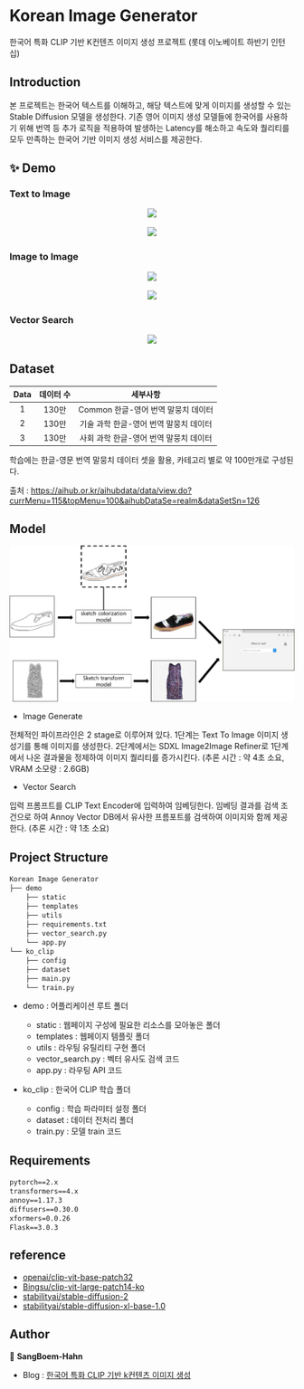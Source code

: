 # Korean Image Generator
한국어 특화 CLIP 기반 K컨텐츠 이미지 생성 프로젝트 (롯데 이노베이트 하반기 인턴십)

## Introduction

본 프로젝트는 한국어 텍스트를 이해하고, 해당 텍스트에 맞게 이미지를 생성할 수 있는 Stable Diffusion 모델을 생성한다. 기존 영어 이미지 생성 모델들에 한국어를 사용하기 위해 번역 등 추가 로직을 적용하여 발생하는 Latency를 해소하고 속도와 퀄리티를 모두 만족하는 한국어 기반 이미지 생성 서비스를 제공한다.

## ✨ Demo

### Text to Image
<p align ="center">
  <img src = "https://user-images.githubusercontent.com/90328527/222012872-e316b82f-9974-4d4f-a012-0e8dc9f042ce.gif">
</p>

<p align ="center">
  <img src = "https://user-images.githubusercontent.com/90328527/222012941-c73322ef-4afa-4ec6-8bab-915aa5fa79e7.gif">
</p>

### Image to Image
<p align ="center">
  <img src = "https://user-images.githubusercontent.com/90328527/222012981-040a0d12-5a36-40b6-8187-d2e9121db740.gif">
</p>

<p align ="center">
  <img src = "https://user-images.githubusercontent.com/90328527/222013017-29ead234-71a9-4839-915c-5d2f8014a416.gif">
</p>


### Vector Search
<p align ="center">
  <img src = "https://user-images.githubusercontent.com/90328527/222012066-38554844-548d-4cd9-8ae7-bc7c8fbb61c0.gif">
</p>

## Dataset

|Data|데이터 수|세부사항|
|:-:|:-:|:-:|
|1|130만|Common 한글-영어 번역 말뭉치 데이터|
|2|130만|기술 과학 한글-영어 번역 말뭉치 데이터|
|3|130만|사회 과학 한글-영어 번역 말뭉치 데이터|

학습에는 한글-영문 번역 말뭉치 데이터 셋을 활용, 카테고리 별로 약 100만개로 구성된다.

출처 : https://aihub.or.kr/aihubdata/data/view.do?currMenu=115&topMenu=100&aihubDataSe=realm&dataSetSn=126

## Model

![project_pipeline](https://github.com/SangBeom-Hahn/Sketch2Fashion/blob/main/assests/model.png)

- Image Generate

전체적인 파이프라인은 2 stage로 이루어져 있다. 1단계는 Text To Image 이미지 생성기를 통해 이미지를 생성한다. 2단계에서는 SDXL Image2Image Refiner로 1단계에서 나온 결과물을 정제하여 이미지 퀄리티를 증가시킨다. (추론 시간 : 약 4초 소요, VRAM 소모량 : 2.6GB)

- Vector Search

입력 프롬프트를 CLIP Text Encoder에 입력하여 임베딩한다. 임베딩 결과를 검색 조건으로 하여 Annoy Vector DB에서 유사한 프름포트를 검색하여 이미지와 함께 제공한다. (추론 시간 : 약 1초 소요)

## Project Structure

```
Korean Image Generator
├── demo
    ├── static
    ├── templates
    ├── utils
    ├── requirements.txt
    ├── vector_search.py
    └── app.py
└── ko_clip
    ├── config
    ├── dataset
    ├── main.py
    └── train.py
```

- demo : 어플리케이션 루트 폴더
    - static : 웹페이지 구성에 필요한 리소스를 모아놓은 폴더
    - templates : 웹페이지 템플릿 폴더
    - utils : 라우팅 유틸리티 구현 폴더
    - vector_search.py : 벡터 유사도 검색 코드
    - app.py : 라우팅 API 코드
 
- ko_clip : 한국어 CLIP 학습 폴더
    - config : 학습 파라미터 설정 폴더
    - dataset : 데이터 전처리 폴더
    - train.py : 모델 train 코드

## Requirements
```
pytorch==2.x
transformers==4.x
annoy==1.17.3
diffusers==0.30.0
xformers=0.0.26
Flask==3.0.3
```

## reference
- [openai/clip-vit-base-patch32](https://huggingface.co/openai/clip-vit-base-patch32)
- [Bingsu/clip-vit-large-patch14-ko](https://huggingface.co/Bingsu/clip-vit-large-patch14-ko)
- [stabilityai/stable-diffusion-2](https://huggingface.co/stabilityai/stable-diffusion-2)
- [stabilityai/stable-diffusion-xl-base-1.0](https://huggingface.co/stabilityai/stable-diffusion-xl-base-1.0)
  
## Author

👤 **SangBoem-Hahn**
- Blog : [한국어 특화 CLIP 기반 k컨텐츠 이미지 생성](https://hsb422.tistory.com/entry/%E3%85%81-2)
